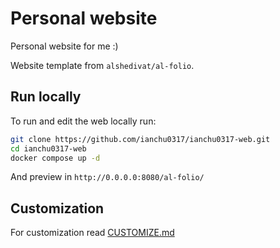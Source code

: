 # Personal website

Personal website for me :)

Website template from `alshedivat/al-folio`.


## Run locally

To run and edit the web locally run:

```bash
git clone https://github.com/ianchu0317/ianchu0317-web.git
cd ianchu0317-web
docker compose up -d
```

And preview in `http://0.0.0.0:8080/al-folio/`


## Customization

For customization read [CUSTOMIZE.md](CUSTOMIZE.md)
